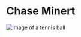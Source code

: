 # Chase Minert
![Image of a tennis ball](https://media.istockphoto.com/id/137345149/photo/tennis-ball.jpg?s=612x612&w=0&k=20&c=1V1nTJmDHD-FFxIKJ-xamztIfm70gknLQy9hcMSlJbQ=)
